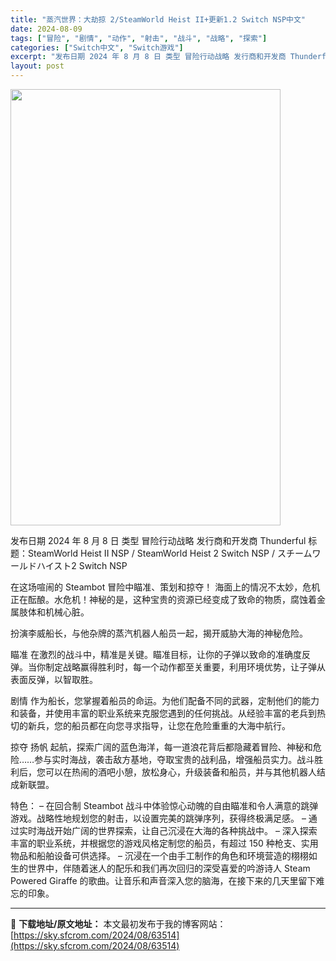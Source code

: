 ```yaml
---
title: "蒸汽世界：大劫掠 2/SteamWorld Heist II+更新1.2 Switch NSP中文"
date: 2024-08-09
tags: ["冒险", "剧情", "动作", "射击", "战斗", "战略", "探索"]
categories: ["Switch中文", "Switch游戏"]
excerpt: "发布日期 2024 年 8 月 8 日 类型 冒险行动战略 发行商和开发商 Thunderful 标题：SteamWorld Heist II NSP / SteamWorld Heist 2 Switch NSP / スチームワールドハイスト2 Switch NSP 在这场喧闹的 Steambot&hellip;"
layout: post
---
```


<img class="aligncenter size-full wp-image-63515" src="https://sky.sfcrom.com/wp-content/uploads/2024/08/2024080914190090.webp" alt="" width="432" height="698" />

发布日期 2024 年 8 月 8 日
类型 冒险行动战略
发行商和开发商 Thunderful
标题：SteamWorld Heist II NSP / SteamWorld Heist 2 Switch NSP / スチームワールドハイスト2 Switch NSP

在这场喧闹的 Steambot 冒险中瞄准、策划和掠夺！
海面上的情况不太妙，危机正在酝酿。水危机！神秘的是，这种宝贵的资源已经变成了致命的物质，腐蚀着金属肢体和机械心脏。

扮演李威船长，与他杂牌的蒸汽机器人船员一起，揭开威胁大海的神秘危险。

瞄准
在激烈的战斗中，精准是关键。瞄准目标，让你的子弹以致命的准确度反弹。当你制定战略赢得胜利时，每一个动作都至关重要，利用环境优势，让子弹从表面反弹，以智取胜。

剧情
作为船长，您掌握着船员的命运。为他们配备不同的武器，定制他们的能力和装备，并使用丰富的职业系统来克服您遇到的任何挑战。从经验丰富的老兵到热切的新兵，您的船员都在向您寻求指导，让您在危险重重的大海中航行。

掠夺 扬帆
起航，探索广阔的蓝色海洋，每一道浪花背后都隐藏着冒险、神秘和危险……参与实时海战，袭击敌方基地，夺取宝贵的战利品，增强船员实力。战斗胜利后，您可以在热闹的酒吧小憩，放松身心，升级装备和船员，并与其他机器人结成新联盟。

特色：
– 在回合制 Steambot 战斗中体验惊心动魄的自由瞄准和令人满意的跳弹游戏。战略性地规划您的射击，以设置完美的跳弹序列，获得终极满足感。
– 通过实时海战开始广阔的世界探索，让自己沉浸在大海的各种挑战中。
– 深入探索丰富的职业系统，并根据您的游戏风格定制您的船员，有超过 150 种枪支、实用物品和船舶设备可供选择。
– 沉浸在一个由手工制作的角色和环境营造的栩栩如生的世界中，伴随着迷人的配乐和我们再次回归的深受喜爱的吟游诗人 Steam Powered Giraffe 的歌曲。让音乐和声音深入您的脑海，在接下来的几天里留下难忘的印象。

---
📖 **下载地址/原文地址：** 本文最初发布于我的博客网站：[https://sky.sfcrom.com/2024/08/63514](https://sky.sfcrom.com/2024/08/63514)
